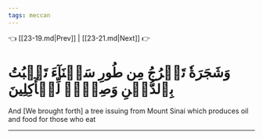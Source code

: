 ```yaml
---
tags: meccan
---
```


👈 [[23-19.md|Prev]] | [[23-21.md|Next]] 👉

# وَشَجَرَةٗ تَخۡرُجُ مِن طُورِ سَيۡنَآءَ تَنۢبُتُ بِٱلدُّهۡنِ وَصِبۡغٖ لِّلۡأٓكِلِينَ

And [We brought forth] a tree issuing from Mount Sinai which produces oil and food for those who eat

---

